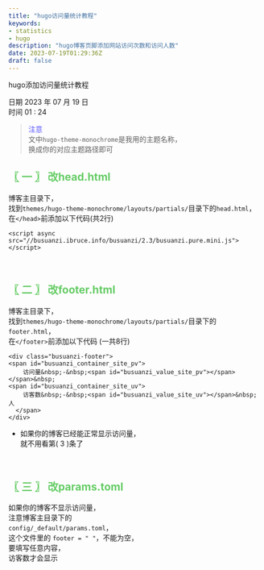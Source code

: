 ```yaml
---
title: "hugo访问量统计教程"
keywords:
- statistics
- hugo
description: "hugo博客页脚添加网站访问次数和访问人数"
date: 2023-07-19T01:29:36Z
draft: false
---
```


hugo添加访问量统计教程 <br>
<!--more-->
日期 2023 年 07 月 19 日 <br>
时间 01 : 24

> <font color=#605DFF> 注意 </font> <br>
文中`hugo-theme-monochrome`是我用的主题名称，<br>
换成你的对应主题路径即可

## <font color=#66CC66> 〖 一 〗 改head.html </font>
博客主目录下，<br>
找到`themes/hugo-theme-monochrome/layouts/partials/`目录下的`head.html`，<br>
在`</head>`前添加以下代码(共2行)
```
<script async src="//busuanzi.ibruce.info/busuanzi/2.3/busuanzi.pure.mini.js">
</script>
```

<br/>

## <font color=#66CC66> 〖 二 〗 改footer.html </font>
博客主目录下，<br>
找到`themes/hugo-theme-monochrome/layouts/partials/`目录下的`footer.html`，<br>
在`</footer>`前添加以下代码 (一共8行)
```
<div class="busuanzi-footer">
<span id="busuanzi_container_site_pv">
    访问量&nbsp;-&nbsp;<span id="busuanzi_value_site_pv"></span>
</span>&nbsp;
<span id="busuanzi_container_site_uv">
    访客数&nbsp;-&nbsp;<span id="busuanzi_value_site_uv"></span>&nbsp;人
  </span>
</div>
```

- 如果你的博客已经能正常显示访问量，<br>
就不用看第( 3 )条了

<br/>

## <font color=#66CC66> 〖 三 〗 改params.toml </font>
如果你的博客不显示访问量，<br>
注意博客主目录下的<br>
`config/_default/params.toml`，<br>
这个文件里的 ` footer = " " `，不能为空，<br>
要填写任意内容，<br>
访客数才会显示
